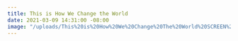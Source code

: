 ```yaml
---
title: This is How We Change the World
date: 2021-03-09 14:31:00 -08:00
image: "/uploads/This%20is%20How%20We%20Change%20The%20World%20SCREEN%202%20update.jpg"
---
```


